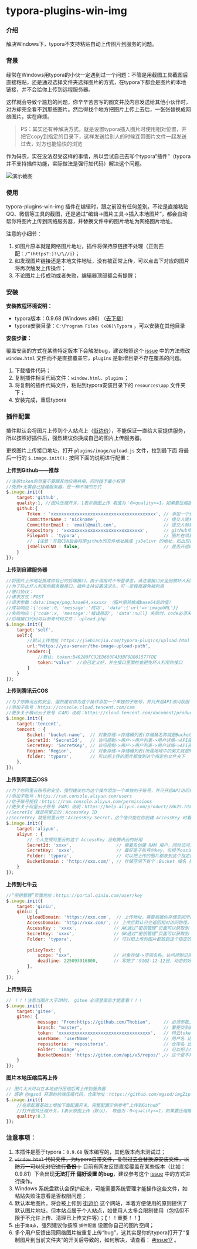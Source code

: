 # typora-plugins-win-img
### 介绍

解决Windows下，typora不支持粘贴自动上传图片到服务的问题。

### 背景

经常在Windows用typora的小伙一定遇到过一个问题：不管是用截图工具截图后直接粘贴，还是通过选择文件夹选择图片的方式，在typora下都会是图片的本地链接，并不会给你上传到远程服务器。

这样就会导致个尴尬的问题，你辛辛苦苦写的图文并茂内容发送给其他小伙伴时，对方却完全看不到那些图片。然后得找个地方把图片上传上去后，一张张替换成网络图片，实在麻烦。

> PS：其实还有种解决方式，就是设置typora插入图片时使用相对位置，并把它copy到指定的目录下，这样发送给别人的时候连带图片文件一起发送过去，对方也能愉快的浏览

作为码农，实在没法忍受这样的事情，所以尝试自己去写个typora“插件”（typora并不支持插件功能，实际做法是强行加代码）解决这个问题。

![演示截图](https://static.jiebianjia.com/typora/typora.gif)

### 使用

typora-plugins-win-img 插件在编辑时，跟之前没有任何差别。不论是直接粘贴QQ、微信等工具的截图，还是通过“编辑->图片工具->插入本地图片”，都会自动帮你将图片上传到网络服务器，并替换文件中的图片地址为网络图片地址。

注意的小细节：

1. 如图片原本就是网络图片地址，插件将保持原链接不处理（正则匹配：`/^(https?:)?\/\//i`）；
2. 如发现图片链接还是本地文件地址，没有被正常上传，可以点击下对应的图片将再次触发上传操作；
3. 不论图片上传成功或者失败，编辑器顶部都会有提醒；

### 安装

**安装教程环境说明：**

- typora版本：0.9.68 (Windows x86) （[去下载](https://typora.io/windows/typora-update-ia32-0320.exe)）
- typora安装目录：`C:\Program Files (x86)\Typora` ，可以安装在其他目录

**安装步骤：**

覆盖安装的方式在某些特定版本下会触发bug，建议按照这个 [issue](https://github.com/Thobian/typora-plugins-win-img/issues/5#issuecomment-565031864) 中的方法修改 `window.html` 文件而不是直接覆盖它，`plugins` 是新增目录不存在覆盖的问题。

1. 下载插件代码；
2. 复制插件相关代码文件：`window.html`、`plugins`；
3. 将复制的插件代码文件，粘贴到typora安装目录下的 `resources\app` 文件夹下；
4. 安装完成，重启typora

### 插件配置

插件默认会将图片上传到个人站点上（[街边价](https://jiebianjia.com/?ref=github)），不能保证一直给大家提供服务，所以按照好插件后，强烈建议你换成自己的图片上传服务器。

更换图片上传接口地址，打开 `plugins/image/upload.js` 文件，拉到最下面 将最后一行的 `$.image.init();` 按照下面的说明进行配置：

**上传到Github——推荐**

```javascript
//注册token的尽量不要跟其他应用共用，同时授予最小权限
//免费+无需自己搭建服务器，是一种不错的方式
$.image.init({
    target:'github',
    quality:1, //图片压缩开关，1表示原图上传 取值为：0<quality<=1，如果要压缩推荐 0.7
    github:{
        Token : 'xxxxxxxxxxxxxxxxxxxxxxxxxxxxxxxxxxxxxxxx', // 添加一个仅给typora使用的token 授予最小的权限（repo.public_repo） ，添加token：https://github.com/settings/tokens
        CommitterName : 'nickname',                         // 提交人昵称，写你github的昵称
        CommitterEmail : 'email@mail.com',                  // 提交人邮箱，写你github的邮箱
        Repository : 'xxxxxxxxxxxxxxxxxxxxxxxxxxxxxx',      // github项目名，比如你的项目地址是：https://github.com/Thobian/typora-plugins-win-img  那就是后面的“Thobian/typora-plugins-win-img”
        Filepath : 'typora',                                // 图片在项目中的保存目录，可以不用提前创建目录，github提交时发现没有会自动创建
        // 【注意：开启CDN后会将原github的文件地址换成 jsDelivr 的地址，如出现镜像出现国内无法访问，或者不再继续运营你的图片也将不能访问到，请谨慎开启该功能】
        jsDelivrCND : false,                                // 是否开启GitHub图片走镜像，国内有时候访问不太方便,如要打开设置为：true
    }
});
```


**上传到自建服务器**

```javascript
//将图片上传地址换成你自己的后端接口，由于调用时不带登录态，请注意接口安全别被坏人利用
//为了防止坏人利用你服务器接口，插件支持设置请求头，可一定程度避免被利用
//接口协议：
//请求方式：POST
//请求参数：data:image/png;base64,xxxxxx （图片原转换成base64后的值）
//成功响应：{'code':0, 'message':'成功', 'data':{'url'=>'imageURL'}} 
//失败响应：{'code':x, 'message':'错误原因', 'data':null} 失败时，code必须未非0
//后端接口代码可以参考代码文件：`upload.php`
$.image.init({
    target:'self',
    self:{
        //默认上传地址 https://jiebianjia.com/typora-plugins/upload.html
        url:"https://you-server/the-image-upload-path",
        headers:{
            //默认: token:B40289FC92ED660F433BF0DB01577FDE
            token:"value"  //自己定义好，并在接口里面检查避免坏人利用你接口
        }
    }
});
```

**上传到腾讯云COS**

```javascript
//为了你腾讯云的安全，强烈建议你为这个操作添加一个单独的子账号，并只开启API访问权限
//添加子账号：https://console.cloud.tencent.com/cam
//更多关于腾讯云子账号（CAM）说明：https://cloud.tencent.com/document/product/598/13665
$.image.init({
    target:'tencent',
    tencent : {
        Bucket: 'bucket-name',  // 对象存储->存储桶列表(存储桶名称就是Bucket)
        SecretId: 'SecretId',   // 访问控制->用户->用户列表->用户详情->API密钥 下查看
        SecretKey: 'SecretKey', // 访问控制->用户->用户列表->用户详情->API密钥 下查看
        Region: 'Region',       // 对象存储->存储桶列表(所属地域中的英文就是Region)
        folder: 'typora',       // 可以把上传的图片都放到这个指定的文件夹下
    },
});
```

**上传到阿里云OSS**

```javascript
//为了你阿里云账号的安全，强烈建议你为这个操作添加一个单独的子账号，并只开启API访问权限
//添加子账号：https://ram.console.aliyun.com/users
//给子账号授权：https://ram.console.aliyun.com/permissions
//更多关于阿里云子账号（RAM）说明：https://help.aliyun.com/product/28625.html
//SecretId 就是阿里云的：AccessKey ID
//SecretKey 就是阿里云的：AccessKey Secret，这个值只能在你创建 AccessKey 时看到，所以要保管好，否则只能重新生成
$.image.init({
    target:'aliyun',
    aliyun : {
        // 个人觉得阿里云的这个 AccessKey 没有腾讯云的好用
        SecretId: 'xxxx',                 // 需要先创建 RAM 用户，同时访问方式选择“编程访问”
        SecretKey: 'xxxx',        		  // 最好是子账号的key，仅授予oss读写权限（不包括删除）
        Folder: 'typora',                 // 可以把上传的图片都放到这个指定的文件夹下
        BucketDomain : 'http://xxx.com/', // 存储空间下有个：Bucket 域名 挑一个就好了
    }
});
```

**上传到七牛云**

```javascript
//“密钥管理”页面地址：https://portal.qiniu.com/user/key
$.image.init({
    target:'qiniu',
    qiniu: {
        UploadDomain: 'https://xxx.com',  // 上传地址，需要根据你存储空间所在位置选择对应“客户端上传”地址 详细说明：https://developer.qiniu.com/kodo/manual/1671/region-endpoint
        AccessDomain: 'http://xxx.com/', // 上传后默认只会返回相对访问路径，需要设置好存储空间的访问地址。进入“文件管理”下面可以看到个“外链域名”就是你的地址了，复制过来替换掉 xxx 就可以了。
        AccessKey : 'xxxx',              // AK通过“密钥管理”页面可以获取到
        SecretKey: 'xxxx',               // SK通过“密钥管理”页面可以获取到
        Folder: 'typora',                // 可以把上传的图片都放到这个指定的文件夹下
            
        policyText: {
            scope: "xxx",                // 对象存储->空间名称，访问控制记得设置成公开
            deadline: 225093916800,      // 写死了：9102-12-12日，动态的好像偶尔会签名要不过
        },
    }
});
```

**上传到码云**

```javascript
// ！！！注意当图片大于1M时， gitee 必须登录后才能查看！！！
$.image.init({
    target:'gitee',
    gitee: {
            message: "From:https://github.com/Thobian",     // 必须参数,提交消息（默认为：add image）
            branch: "master",                               // 要提交到的分支（默认为：master）
            token: 'xxxxxxxxxxxxxxxxxxxxxxxxxxxxxxxxxxx',   // 码云token申请地址 https://gitee.com/profile/personal_access_tokens
            userName: 'userName',                           // 用户名 比如你的gitee个人主页地址是：https://gitee.com/thobian ，那userName就是：thobian
            repositorie: 'repositorie',                     // 仓库名 比如你的gitee图片仓库地址是：https://gitee.com/thobian/typora，那么repositorie就是 typora
            Folder: 'image',                                // 可以把上传的图片都放到这个指定的文件夹下
            BucketDomain: 'https://gitee.com/api/v5/repos/',// 这个是不用变的，直接copy就好
    }
});
```

**图片本地压缩后再上传**

```javascript
// 图片太大可以在本地进行压缩后再上传到服务器
// 感谢 @mgsod 开源的前端压缩代码，仓库地址：https://github.com/mgsod/imgZip
$.image.init({
    //在原配置基础上增加下面配置开关。完整配置示例参考“上传到Github”
    //打开图片压缩开关，1表示原图上传（默认）， 取值为：0<quality<=1，如果要压缩推荐 0.7
    quality:0.7
});
```

### 注意事项：

1. 本插件是基于typora：`0.9.68` 版本编写的，其他版本尚未测试过；
2. ~~`window.html` 代码文件，为typora自带文件，复制过去会替换源安装文件，以防万一可以先对它进行**备份**；~~ 目前有网友反馈直接覆盖在某些版本（比如：0.9.81）下会出现**无法打开 偏好设置 的bug**，建议参考这个 [issue](https://github.com/Thobian/typora-plugins-win-img/issues/5#issuecomment-565031864) 中的方式进行操作。
3. Windows 系统盘默认会保护起来，可能需要系统管理才能操作这些文件，如粘贴失败注意看是否权限问题；
4. 默认本地图片，将会被上传到 [街边价](https://jiebianjia.com) 这个网站，本着方便使用的原则提供了默认图片地址，但本站点属于个人站点，如使用人太多会限制使用（包括但不限于不允许上传、清理已上传文件等）；【！！重要！！】
5. 由于`第4点`，强烈建议你按照 `插件配置` 设置你自己的图片空间；
6. 多个用户反馈出现网络图片被重复上传“bug”，这其实是你的typora打开了“复制图片到当前文件夹”的开关后导致的，如何解决，请查看： [#issue17](https://github.com/Thobian/typora-plugins-win-img/issues/17#issuecomment-594518628) 。

